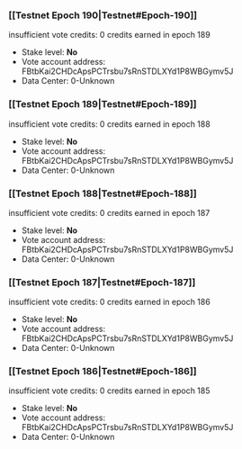 ### [[Testnet Epoch 190|Testnet#Epoch-190]]
insufficient vote credits: 0 credits earned in epoch 189
* Stake level: **No** 
* Vote account address: FBtbKai2CHDcApsPCTrsbu7sRnSTDLXYd1P8WBGymv5J
* Data Center: 0-Unknown
### [[Testnet Epoch 189|Testnet#Epoch-189]]
insufficient vote credits: 0 credits earned in epoch 188
* Stake level: **No** 
* Vote account address: FBtbKai2CHDcApsPCTrsbu7sRnSTDLXYd1P8WBGymv5J
* Data Center: 0-Unknown
### [[Testnet Epoch 188|Testnet#Epoch-188]]
insufficient vote credits: 0 credits earned in epoch 187
* Stake level: **No** 
* Vote account address: FBtbKai2CHDcApsPCTrsbu7sRnSTDLXYd1P8WBGymv5J
* Data Center: 0-Unknown
### [[Testnet Epoch 187|Testnet#Epoch-187]]
insufficient vote credits: 0 credits earned in epoch 186
* Stake level: **No** 
* Vote account address: FBtbKai2CHDcApsPCTrsbu7sRnSTDLXYd1P8WBGymv5J
* Data Center: 0-Unknown
### [[Testnet Epoch 186|Testnet#Epoch-186]]
insufficient vote credits: 0 credits earned in epoch 185
* Stake level: **No** 
* Vote account address: FBtbKai2CHDcApsPCTrsbu7sRnSTDLXYd1P8WBGymv5J
* Data Center: 0-Unknown